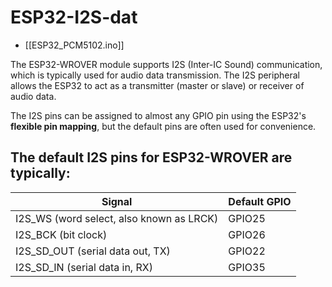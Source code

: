 
# ESP32-I2S-dat

- [[ESP32_PCM5102.ino]]


The ESP32-WROVER module supports I2S (Inter-IC Sound) communication, which is typically used for audio data transmission. The I2S peripheral allows the ESP32 to act as a transmitter (master or slave) or receiver of audio data.

The I2S pins can be assigned to almost any GPIO pin using the ESP32's **flexible pin mapping**, but the default pins are often used for convenience.


## The default I2S pins for ESP32-WROVER are typically:

| Signal                                   | Default GPIO |
| ---------------------------------------- | ------------ |
| I2S_WS (word select, also known as LRCK) | GPIO25       |
| I2S_BCK (bit clock)                      | GPIO26       |
| I2S_SD_OUT (serial data out, TX)         | GPIO22       |
| I2S_SD_IN (serial data in, RX)           | GPIO35       |